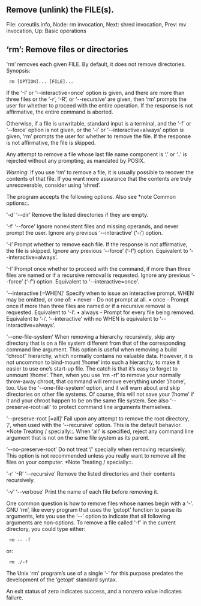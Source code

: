 ## Remove (unlink) the FILE(s).

File: coreutils.info,  Node: rm invocation,  Next: shred invocation,  Prev: mv invocation,  Up: Basic operations

## ‘rm’: Remove files or directories

‘rm’ removes each given FILE.  By default, it does not remove
directories.  Synopsis:

     rm [OPTION]... [FILE]...

   If the ‘-I’ or ‘--interactive=once’ option is given, and there are
more than three files or the ‘-r’, ‘-R’, or ‘--recursive’ are given,
then ‘rm’ prompts the user for whether to proceed with the entire
operation.  If the response is not affirmative, the entire command is
aborted.

   Otherwise, if a file is unwritable, standard input is a terminal, and
the ‘-f’ or ‘--force’ option is not given, or the ‘-i’ or
‘--interactive=always’ option _is_ given, ‘rm’ prompts the user for
whether to remove the file.  If the response is not affirmative, the
file is skipped.

   Any attempt to remove a file whose last file name component is ‘.’ or
‘..’ is rejected without any prompting, as mandated by POSIX.

   _Warning_: If you use ‘rm’ to remove a file, it is usually possible
to recover the contents of that file.  If you want more assurance that
the contents are truly unrecoverable, consider using ‘shred’.

   The program accepts the following options.  Also see *note Common
options::.

‘-d’
‘--dir’
     Remove the listed directories if they are empty.

‘-f’
‘--force’
     Ignore nonexistent files and missing operands, and never prompt the
     user.  Ignore any previous ‘--interactive’ (‘-i’) option.

‘-i’
     Prompt whether to remove each file.  If the response is not
     affirmative, the file is skipped.  Ignore any previous ‘--force’
     (‘-f’) option.  Equivalent to ‘--interactive=always’.

‘-I’
     Prompt once whether to proceed with the command, if more than three
     files are named or if a recursive removal is requested.  Ignore any
     previous ‘--force’ (‘-f’) option.  Equivalent to
     ‘--interactive=once’.

‘--interactive [=WHEN]’
     Specify when to issue an interactive prompt.  WHEN may be omitted,
     or one of:
        • never - Do not prompt at all.
        • once - Prompt once if more than three files are named or if a
          recursive removal is requested.  Equivalent to ‘-I’.
        • always - Prompt for every file being removed.  Equivalent to
          ‘-i’.
     ‘--interactive’ with no WHEN is equivalent to
     ‘--interactive=always’.

‘--one-file-system’
     When removing a hierarchy recursively, skip any directory that is
     on a file system different from that of the corresponding command
     line argument.  This option is useful when removing a build
     “chroot” hierarchy, which normally contains no valuable data.
     However, it is not uncommon to bind-mount ‘/home’ into such a
     hierarchy, to make it easier to use one’s start-up file.  The catch
     is that it’s easy to forget to unmount ‘/home’.  Then, when you use
     ‘rm -rf’ to remove your normally throw-away chroot, that command
     will remove everything under ‘/home’, too.  Use the
     ‘--one-file-system’ option, and it will warn about and skip
     directories on other file systems.  Of course, this will not save
     your ‘/home’ if it and your chroot happen to be on the same file
     system.  See also ‘--preserve-root=all’ to protect command line
     arguments themselves.

‘--preserve-root [=all]’
     Fail upon any attempt to remove the root directory, ‘/’, when used
     with the ‘--recursive’ option.  This is the default behavior.
     *Note Treating / specially::.  When ‘all’ is specified, reject any
     command line argument that is not on the same file system as its
     parent.

‘--no-preserve-root’
     Do not treat ‘/’ specially when removing recursively.  This option
     is not recommended unless you really want to remove all the files
     on your computer.  *Note Treating / specially::.

‘-r’
‘-R’
‘--recursive’
     Remove the listed directories and their contents recursively.

‘-v’
‘--verbose’
     Print the name of each file before removing it.

   One common question is how to remove files whose names begin with a
‘-’.  GNU ‘rm’, like every program that uses the ‘getopt’ function to
parse its arguments, lets you use the ‘--’ option to indicate that all
following arguments are non-options.  To remove a file called ‘-f’ in
the current directory, you could type either:

     rm -- -f

or:

     rm ./-f

   The Unix ‘rm’ program’s use of a single ‘-’ for this purpose predates
the development of the ‘getopt’ standard syntax.

   An exit status of zero indicates success, and a nonzero value
indicates failure.
